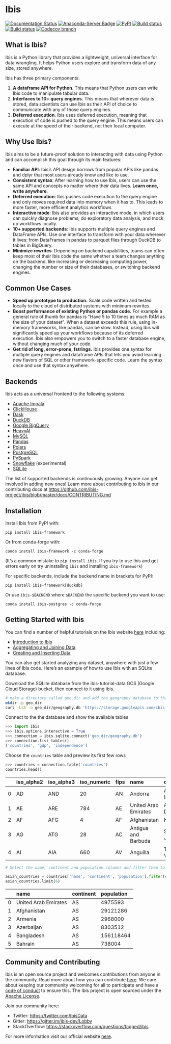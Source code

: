 # Ibis

[![Documentation Status](https://img.shields.io/badge/docs-docs.ibis--project.org-blue.svg)](http://ibis-project.org)
[![Anaconda-Server Badge](https://anaconda.org/conda-forge/ibis-framework/badges/version.svg)](https://anaconda.org/conda-forge/ibis-framework)
[![PyPI](https://img.shields.io/pypi/v/ibis-framework.svg)](https://pypi.org/project/ibis-framework)
[![Build status](https://github.com/ibis-project/ibis/actions/workflows/ibis-main.yml/badge.svg)](https://github.com/ibis-project/ibis/actions/workflows/ibis-main.yml?query=branch%3Amaster)
[![Build status](https://github.com/ibis-project/ibis/actions/workflows/ibis-backends.yml/badge.svg)](https://github.com/ibis-project/ibis/actions/workflows/ibis-backends.yml?query=branch%3Amaster)
[![Codecov branch](https://img.shields.io/codecov/c/github/ibis-project/ibis/master.svg)](https://codecov.io/gh/ibis-project/ibis)

## What is Ibis?

Ibis is a Python library that provides a lightweight, universal interface for data wrangling. It helps Python users explore and transform data of any size, stored anywhere.

Ibis has three primary components:

1. **A dataframe API for Python**.
   This means that Python users can write Ibis code to manipulate tabular data.
2. **Interfaces to 10+ query engines.**
   This means that wherever data is stored, data scientists can use Ibis as their API of choice to communicate with any of those query engines.
3. **Deferred execution**.
   Ibis uses deferred execution, meaning that execution of code is pushed to the query engine.
   This means users can execute at the speed of their backend, not their local computer.

## Why Use Ibis?

Ibis aims to be a future-proof solution to interacting with data using Python and can accomplish this goal through its main features:

- **Familiar API**: Ibis’s API design borrows from popular APIs like pandas and dplyr that most users already know and like to use.
- **Consistent syntax**: After learning how to use Ibis, users can use the same API and concepts no matter where their data lives.
  **Learn once, write anywhere**.
- **Deferred execution**: Ibis pushes code execution to the query engine and only moves required data into memory when it has to.
  This leads to more faster, more efficient analytics workflows
- **Interactive mode**: Ibis also provides an interactive mode, in which users can quickly diagnose problems, do exploratory data analysis, and mock up workflows locally.
- **10+ supported backends**: Ibis supports multiple query engines and DataFrame APIs.
  Use one interface to transform with your data wherever it lives: from DataFrames in pandas to parquet files through DuckDB to tables in BigQuery.
- **Minimize rewrites**: Depending on backend capabilities, teams can often keep most of their Ibis code the same whether a team changes anything on the backend, like increasing or decreasing computing power, changing the number or size of their databases, or switching backend engines.

## Common Use Cases

- **Speed up prototype to production.**
  Scale code written and tested locally to the cloud of distributed systems with minimum rewrites.
- **Boost performance of existing Python or pandas code.**
  For example a general rule of thumb for pandas is "Have 5 to 10 times as much RAM as the size of your dataset".
  When a dataset exceeds this rule, using in-memory frameworks, like pandas, can be slow.
  Instead, using Ibis will significantly speed up your workflows because of its deferred execution.
  Ibis also empowers you to switch to a faster database engine, without changing much of your code.
- **Get rid of long, error-prone, fstrings.**
  Ibis provides one syntax for multiple query engines and dataframe APIs that lets you avoid learning new flavors of SQL or other framework-specific code.
  Learn the syntax once and use that syntax anywhere.

## Backends

Ibis acts as a universal frontend to the following systems:

- [Apache Impala](https://ibis-project.org/docs/latest/backends/Impala/)
- [ClickHouse](https://ibis-project.org/docs/latest/backends/ClickHouse/)
- [Dask](https://ibis-project.org/docs/latest/backends/Dask/)
- [DuckDB](https://ibis-project.org/docs/latest/backends/DuckDB/)
- [Google BigQuery](https://github.com/ibis-project/ibis-bigquery)
- [HeavyAI](https://github.com/heavyai/ibis-heavyai)
- [MySQL](https://ibis-project.org/docs/latest/backends/MySQL/)
- [Pandas](https://ibis-project.org/docs/latest/backends/Pandas/)
- [Polars](https://ibis-project.org/docs/latest/backends/Polars/)
- [PostgreSQL](https://ibis-project.org/docs/latest/backends/PostgreSQL/)
- [PySpark](https://ibis-project.org/docs/latest/backends/PySpark/)
- [Snowflake](https://ibis-project.org/docs/dev/backends/Snowflake) (experimental)
- [SQLite](https://ibis-project.org/docs/latest/backends/SQLite/)

The list of supported backends is continuously growing. Anyone can get involved
in adding new ones! Learn more about contributing to ibis in our contributing
docs at https://github.com/ibis-project/ibis/blob/master/docs/CONTRIBUTING.md

## Installation

Install Ibis from PyPI with:

```
pip install ibis-framework
```

Or from conda-forge with:

```
conda install ibis-framework -c conda-forge
```

(It’s a common mistake to `pip install ibis`. If you try to use Ibis and get errors early on try uninstalling `ibis` and installing `ibis-framework`)

For specific backends, include the backend name in brackets for PyPI:

```
pip install ibis-framework[duckdb]
```

Or use `ibis-$BACKEND` where `$BACKEND` the specific backend you want to use:

```
conda install ibis-postgres -c conda-forge
```

## Getting Started with Ibis

You can find a number of helpful tutorials on the Ibis website
[here](https://ibis-project.org/docs/latest/tutorial/01-Introduction-to-Ibis/)
including:

- [Introduction to Ibis](https://ibis-project.org/docs/latest/tutorial/01-Introduction-to-Ibis/)
- [Aggregating and Joining Data](https://ibis-project.org/docs/latest/tutorial/02-Aggregates-Joins/)
- [Creating and Inserting Data](https://ibis-project.org/docs/latest/tutorial/05-IO-Create-Insert-External-Data/)

You can also get started analyzing any dataset, anywhere with just a few lines of Ibis code.
Here’s an example of how to use Ibis with an SQLite database.

Download the SQLite database from the ibis-tutorial-data GCS (Google Cloud Storage) bucket, then connect to it using ibis.

```bash
# make a directory called geo_dir and add the geography database to that folder
mkdir -p geo_dir
curl -LsS -o geo_dir/geography.db 'https://storage.googleapis.com/ibis-tutorial-data/geography.db'
```

Connect to the the database and show the available tables

```python
>>> import ibis
>>> ibis.options.interactive = True
>>> connection = ibis.sqlite.connect('geo_dir/geography.db')
>>> connection.list_tables()
['countries', 'gdp', 'independence']
```

Choose the `countries` table and preview its first few rows

```python
>>> countries = connection.table('countries')
countries.head()
```

|     | iso_alpha2 | iso_alpha3 | iso_numeric | fips | name                 | capital          | area_km2 | population | continent |
| :-- | :--------- | :--------- | :---------- | :--- | :------------------- | :--------------- | :------- | :--------- | :-------- |
| 0   | AD         | AND        | 20          | AN   | Andorra              | Andorra la Vella | 468      | 84000      | EU        |
| 1   | AE         | ARE        | 784         | AE   | United Arab Emirates | Abu Dhabi        | 82880    | 4975593    | AS        |
| 2   | AF         | AFG        | 4           | AF   | Afghanistan          | Kabul            | 647500   | 29121286   | AS        |
| 3   | AG         | ATG        | 28          | AC   | Antigua and Barbuda  | St. Johns        | 443      | 86754      | NA        |
| 4   | AI         | AIA        | 660         | AV   | Anguilla             | The Valley       | 102      | 13254      | NA        |

```python
# Select the name, continent and population columns and filter them to only return countries from Asia

asian_countries = countries['name', 'continent', 'population'].filter(countries['continent'] == 'AS')
asian_countries.limit(6)
```

|     | name                 | continent | population |
| :-- | :------------------- | :-------- | :--------- |
| 0   | United Arab Emirates | AS        | 4975593    |
| 1   | Afghanistan          | AS        | 29121286   |
| 2   | Armenia              | AS        | 2968000    |
| 3   | Azerbaijan           | AS        | 8303512    |
| 4   | Bangladesh           | AS        | 156118464  |
| 5   | Bahrain              | AS        | 738004     |

## Community and Contributing

Ibis is an open source project and welcomes contributions from anyone in the community.
Read more about how you can contribute [here](https://github.com/ibis-project/ibis/blob/master/docs/CONTRIBUTING.md).
We care about keeping our community welcoming for all to participate and have a [code of conduct](https://github.com/ibis-project/ibis/blob/master/docs/CODE_OF_CONDUCT.md) to ensure this.
The Ibis project is open sourced under the [Apache License](https://github.com/ibis-project/ibis/blob/master/LICENSE.txt).

Join our community here:

- Twitter: https://twitter.com/IbisData
- Gitter: https://gitter.im/ibis-dev/Lobby
- StackOverflow: https://stackoverflow.com/questions/tagged/ibis

For more information visit our official website [here](https://ibis-project.org/docs/latest/).
